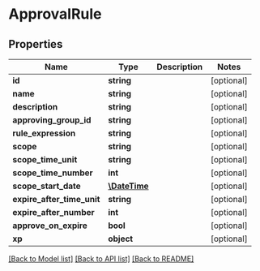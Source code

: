 # ApprovalRule

## Properties
Name | Type | Description | Notes
------------ | ------------- | ------------- | -------------
**id** | **string** |  | [optional] 
**name** | **string** |  | [optional] 
**description** | **string** |  | [optional] 
**approving_group_id** | **string** |  | [optional] 
**rule_expression** | **string** |  | [optional] 
**scope** | **string** |  | [optional] 
**scope_time_unit** | **string** |  | [optional] 
**scope_time_number** | **int** |  | [optional] 
**scope_start_date** | [**\DateTime**](Date.md) |  | [optional] 
**expire_after_time_unit** | **string** |  | [optional] 
**expire_after_number** | **int** |  | [optional] 
**approve_on_expire** | **bool** |  | [optional] 
**xp** | **object** |  | [optional] 

[[Back to Model list]](../README.md#documentation-for-models) [[Back to API list]](../README.md#documentation-for-api-endpoints) [[Back to README]](../README.md)


